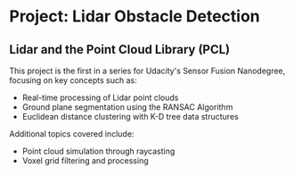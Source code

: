 # Project: Lidar Obstacle Detection

## Lidar and the Point Cloud Library (PCL)
This project is the first in a series for Udacity's Sensor Fusion Nanodegree, focusing on key concepts such as:

* Real-time processing of Lidar point clouds
* Ground plane segmentation using the RANSAC Algorithm
* Euclidean distance clustering with K-D tree data structures

Additional topics covered include:
* Point cloud simulation through raycasting
* Voxel grid filtering and processing
